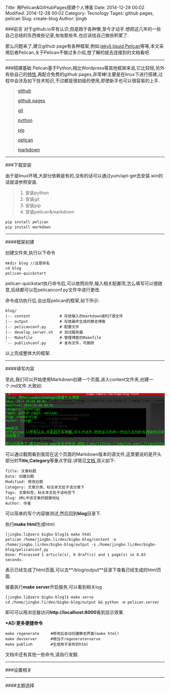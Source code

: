 Title: 用Pelican&GitHubPages搭建个人博客
Date: 2014-12-28 00:02
Modified: 2014-12-28 00:02
Category: Tecnology
Tages: github pages, pelican
Slug: create-blog
Author: ljingb

###前言
对于github.io早有认识,但是趋于各种懒,至今才动手.想把这几年的一些自己总结的东西做些记录,匆匆那些年,也应该给自己做些积累了.

那么问题来了,建立github page有各种框架,例如:[jekyll](http://jekyllrb.com/),[liquid](https://github.com/Shopify/liquid/wiki/Liquid-for-Designers),[Pelican](http://pelican-docs-zh-cn.readthedocs.org/en/latest/)等等,本文采用后者Pelican,关于Pelican不做过多介绍,想了解的就去连接到的文档看吧.

* * *

###搭建基础
Pelican基于Python,相比Wordpress等其他框架来说,它比较轻,另外有些自己的[特性](http://docs.getpelican.com/en/3.3.0/#features),再配合免费的github pages,非常棒!主要是在linux下进行搭建,过程中会涉及如下技术知识,不过都是很初级的使用,即使新手也可以很容易的上手.

> [github][1]
> 
> [github pages][2]
> 
> [git][3]
> 
> [python][4]
> 
> [pip][5]
> 
> [pelican][6]
> 
> [markdown][7]

  [1]: https://github.com
  [2]: https://pages.github.com
  [3]: http://git-scm.com/blog/2010/06/09/pro-git-zh.html
  [4]: http://www.python.org
  [5]: https://pypi.python.org/pypi/pip
  [6]: http://pelican-docs-zh-cn.readthedocs.org/en/latest
  [7]: http://wowubuntu.com/markdown/

* * *

###下载安装

由于是linux环境,大部分依赖是有的,没有的话可以通过yum/apt-get去安装.win的话就请参照安装.

> 1. 安装python
> 2. 安装git
> 3. 安装pip
> 4. 安装pelican&markdown    

    pip install pelican
    pip install markdown

- - -

####框架初建

创建文件夹,执行以下命令

    mkdir blog //注意命名
    cd blog
    pelican-quickstart

pelican-quickstart执行命令后,可以依照向导,输入相关配置项,怎么填写可以很随意,后续都可以在pelicanconf.py文件中进行更改.

命令成功执行后,会出现pelican的框架,如下所示:
    
    blog/
    |-- content             # 存放输入的markdown或RST源文件
    |-- output              # 存放最终生成的静态博客
    |-- pelicanconf.py      # 配置文件
    |-- develop_server.sh   # 测试服务器
    |-- Makefile            # 管理博客的Makefile
    `-- publishconf.py      # 发布文件，可删除

以上完成整体大的框架.

- - -

####填写内容

至此,我们可以开始使用Markdown创建一个页面,进入content文件夹,创建一个.md文件.大致如:

![Alt text](/pictures/pic1.png)

可以通过截图看到我现在这个页面的Markdown版本的源文件,这里要说的是开头部分的**Title,Category**等重点字段.详情见[文档](http://pelican-docs-zh-cn.readthedocs.org/en/latest/getting_started.html#pelican),涵义如下:

    Title: 文章标题
    Date: 创建日期
    Modified: 修改日期
    Category: 文章分类，标志本文处于该分类下
    Tags: 文章标签，标志本文处于该标签下
    Slug: URL中该文章的链接地址
    Author: 作者
    
可以简单的写个内容做测试,然后回到**blog**目录下.

执行**make html**生成html

    [jingbo.li@zero bigbo-blog]$ make html 
    pelican /home/jingbo.li/dev/bigbo-blog/content -o /home/jingbo.li/dev/bigbo-blog/output -s /home/jingbo.li/dev/bigbo-blog/pelicanconf.py 
    Done: Processed 1 article(s), 0 draft(s) and 1 page(s) in 0.83 seconds.
    
表示已经生成了html页面,可以去**/blog/output**目录下查看已经生成的html页面.

接着执行**make server**开启服务,可以看到相关log

    [jingbo.li@zero bigbo-blog]$ make serve 
    cd /home/jingbo.li/dev/bigbo-blog/output && python -m pelican.server

即可可以用浏览器访问**http://localhost:8000**看到显示效果.

**\*AD:更多便捷命令**

    make regenerate     #修改后自动创建静态界面(make html)
    make devserver      #相当于regenerate+serve
    make publish        #生成用于发布的html
    
文档中还有其他一些命令,请自行发掘.

* * *

###设置相关

- - -

####主题选择







